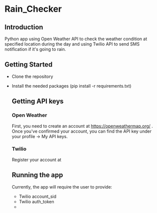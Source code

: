# Rain_Checker


## Introduction
Python app using Open Weather API to check the weather condition at specified location during the day and using Twilio API to send SMS notification if it's going to rain.

## Getting Started
- Clone the repository
- Install the needed packages (pip install -r requirements.txt)

  ## Getting API keys
  ### Open Weather
  First, you need to create an account at https://openweathermap.org/ . Once you've confirmed your account, you can find the API key under your profile -> My API keys.

  ### Twilio
  Register your account at 

  ## Running the app
  Currently, the app will require the user to provide:
  - Twilio account_sid
  - Twilio auth_token
  - 

